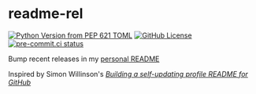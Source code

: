 # readme-rel
[![Python Version from PEP 621 TOML](https://img.shields.io/python/required-version-toml?tomlFilePath=https%3A%2F%2Fraw.githubusercontent.com%2Fsco1%2Freadme-rel%2Frefs%2Fheads%2Fmain%2Fpyproject.toml&logo=python&logoColor=FFD43B)](https://github.com/sco1/readme-rel/blob/main/pyproject.toml)
[![GitHub License](https://img.shields.io/github/license/sco1/readme-rel?color=magenta)](https://github.com/sco1/readme-rel/blob/main/LICENSE)
[![pre-commit.ci status](https://results.pre-commit.ci/badge/github/sco1/readme-rel/main.svg)](https://results.pre-commit.ci/latest/github/sco1/readme-rel/main)

Bump recent releases in my [personal README](https://github.com/sco1/sco1/blob/master/README.md)

Inspired by Simon Willinson's [*Building a self-updating profile README for GitHub*](https://simonwillison.net/2020/Jul/10/self-updating-profile-readme/)

